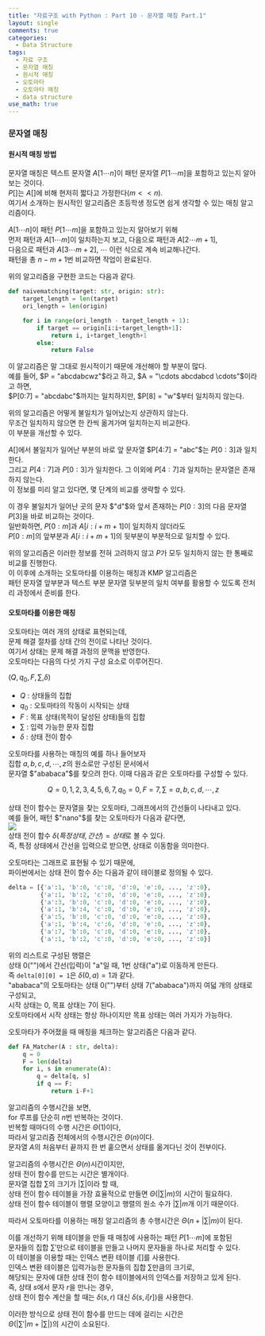```yaml
---
title: "자료구조 with Python : Part 10 - 문자열 매칭 Part.1"
layout: single
comments: true
categories:
  - Data Structure
tags:
  - 자료 구조
  - 문자열 매칭
  - 원시적 매칭
  - 오토마타
  - 오토마타 매칭
  - data structure
use_math: true
---
```


### 문자열 매칭

#### 원시적 매칭 방법

문자열 매칭은 텍스트 문자열 $A[1 \cdots n]$이 패턴 문자열 $P[1 \cdots m]$을 포함하고 있는지 알아보는 것이다.  
$P[]$는 $A[]$에 비해 현저히 짧다고 가정한다($m << n$).  
여기서 소개하는 원시적인 알고리즘은 초등학생 정도면 쉽게 생각할 수 있는 매칭 알고리즘이다.

$A[1 \cdots n]$이 패턴 $P[1 \cdots m]$을 포함하고 있는지 알아보기 위해  
먼저 패턴과 $A[1 \cdots m]$이 일치하는지 보고, 다음으로 패턴과 $A[2 \cdots m+1]$,  
다음으로 패턴과 $A[3 \cdots m+2]$, $\cdots$ 이런 식으로 계속 비교해나간다.  
패턴을 총 $n-m+1$번 비교하면 작업이 완료된다.

위의 알고리즘을 구현한 코드는 다음과 같다.
```python
def naivematching(target: str, origin: str):
    target_length = len(target)
    ori_length = len(origin)

    for i in range(ori_length - target_length + 1):
        if target == origin[i:i+target_length+1]:
            return i, i+target_length+1
        else:
            return False
```

이 알고리즘은 말 그대로 원시적이기 때문에 개선해야 할 부분이 많다.  
예를 들어, $P = "abcdabcwz"$라고 하고, $A = "\cdots abcdabcd \cdots"$이라고 하면,  
$P[0:7] = "abcdabc"$까지는 일치하지만, $P[8] = "w"$부터 일치하지 않는다.  

위의 알고리즘은 어떻게 불일치가 일어났는지 상관하지 않는다.  
무조건 일치하지 않으면 한 칸씩 옮겨가며 일치하는지 비교한다.  
이 부분을 개선할 수 있다.

$A[]$에서 불일치가 일어난 부분의 바로 앞 문자열 $P[4:7] = "abc"$는 $P[0:3]$과 일치한다.  
그리고 $P[4:7]$과 $P[0:3]$가 일치한다. 그 이외에 $P[4:7]$과 일치하는 문자열은 존재하지 않는다.  
이 정보를 미리 알고 있다면, 몇 단계의 비교를 생략할 수 있다.

이 경우 불일치가 일어난 곳의 문자 $"d"$와 앞서 존재하는 $P[0:3]$의 다음 문자열 $P[3]$을 바로 비교하는 것이다.  
일반화하면, $P[0:m]$과 $A[i:i+m+1]$이 일치하지 않더라도  
$P[0:m]$의 앞부분과 $A[i:i+m+1]$의 뒷부분이 부분적으로 일치할 수 있다.

위의 알고리즘은 이러한 정보를 전혀 고려하지 않고 $P$가 모두 일치하지 않는 한 통째로 비교를 진행한다.  
이 이후에 소개하는 오토마타를 이용하는 매칭과 KMP 알고리즘은  
패턴 문자열 앞부분과 텍스트 부분 문자열 뒷부분의 일치 여부를 활용할 수 있도록 전처리 과정에서 준비를 한다.

#### 오토마타를 이용한 매칭

오토마타는 여러 개의 상태로 표현되는데,  
문제 해결 절차를 상태 간의 전이로 나타난 것이다.  
여기서 상태는 문제 해결 과정의 문맥을 반영한다.  
오토마타는 다음의 다섯 가지 구성 요소로 이루어진다.  

($Q, q_0, F, \sum, \delta$)
* $Q$ : 상태들의 집합
* $q_0$ : 오토마타의 작동이 시작되는 상태
* $F$ : 목표 상태(목적이 달성된 상태)들의 집합
* $\sum$ : 입력 가능한 문자 집합
* $\delta$ : 상태 전이 함수

오토마타를 사용하는 매칭의 예를 하나 들어보자  
집합 ${a, b, c, d, \cdots, z}$의 원소로만 구성된 문서에서  
문자열 $"ababaca"$를 찾으려 한다. 이때 다음과 같은 오토마타를 구성할 수 있다.

$$ Q = {0, 1, 2, 3, 4, 5, 6, 7}, q_0 = 0, F = {7}, \sum = {a, b, c, d, \cdots, z} $$

상태 전이 함수는 문자열을 찾는 오토마타, 그래프에서의 간선들이 나타내고 있다.  
예를 들어, 패턴 $"nano"$를 찾는 오토마타가 다음과 같다면,  
![](https://img1.daumcdn.net/thumb/R1280x0/?scode=mtistory2&fname=http%3A%2F%2Fcfile24.uf.tistory.com%2Fimage%2F992BB1465B2643670B0C5A)  
상태 전이 함수 $\delta(특정 상태, 간선) = 상태$로 볼 수 있다.  
즉, 특정 상태에서 간선을 입력으로 받으면, 상태로 이동함을 의미한다.  

오토마타는 그래프로 표현될 수 있기 때문에,  
파이썬에서는 상태 전이 함수 $\delta$는 다음과 같이 테이블로 정의될 수 있다.  
```python
delta = [{'a':1, 'b':0, 'c':0, 'd':0, 'e':0, ..., 'z':0},
         {'a':1, 'b':2, 'c':0, 'd':0, 'e':0, ..., 'z':0},
         {'a':3, 'b':0, 'c':0, 'd':0, 'e':0, ..., 'z':0},
         {'a':1, 'b':4, 'c':0, 'd':0, 'e':0, ..., 'z':0},
         {'a':5, 'b':0, 'c':0, 'd':0, 'e':0, ..., 'z':0},
         {'a':1, 'b':4, 'c':6, 'd':0, 'e':0, ..., 'z':0},
         {'a':7, 'b':0, 'c':0, 'd':0, 'e':0, ..., 'z':0},
         {'a':1, 'b':2, 'c':0, 'd':0, 'e':0, ..., 'z':0}]
```
위의 리스트로 구성된 행렬은  
상태 0("")에서 간선(입력)이 "a"일 때, 1번 상태("a")로 이동하게 만든다.  
즉 `delta[0][0] = 1`은 $\delta(0, a) = 1$과 같다.  
"ababaca"의 오토마타는 상태 0("")부터 상태 7("ababaca")까지 여덟 개의 상태로 구성되고,  
시작 상태는 0, 목표 상태는 7이 된다.  
오토마타에서 시작 상태는 항상 하나이지만 목표 상태는 여러 가지가 가능하다.

오토마타가 주어졌을 때 매칭을 체크하는 알고리즘은 다음과 같다.
```python
def FA_Matcher(A : str, delta):
    q = 0
    F = len(delta)
    for i, s in enumerate(A):
        q = delta[q, s]
        if q == F:
            return i-F+1
```

알고리즘의 수행시간을 보면,  
for 루프를 단순히 $n$번 반복하는 것이다.  
반복할 때마다의 수행 시간은 $\Theta (1)$이다,  
따라서 알고리즘 전체에서의 수행시간은 $\Theta (n)$이다.  
문자열 $A$의 처음부터 끝까지 한 번 훝으면서 상태를 옮겨다닌 것이 전부이다.  

알고리즘의 수행시간은 $\Theta (n)$시간이지만,  
상태 전이 함수를 만드는 시간은 별개이다.  
문자열 집합 $\sum$의 크기가 $| \sum |$이라 할 때,  
상태 전이 함수 테이블을 가장 효율적으로 만들면 $\Theta (| \sum | m)$의 시간이 필요하다.  
상태 전이 함수 테이블이 행렬 모양이고 행렬의 원소 수가 $|\sum|m$개 이기 때문이다.

따라서 오토마타를 이용하는 매칭 알고리즘의 총 수행시간은 $\Theta (n + |\sum|m)$이 된다.  

이를 개선하기 위해 테이블을 만들 때 매칭에 사용하는 패턴 $P[1 \cdots m]$에 포함된  
문자들의 집합 $\sum '$만으로 테이블을 만들고 나머지 문자들을 하나로 처리할 수 있다.  
이 테이블을 이용할 때는 인덱스 변환 테이블 $i[]$를 사용한다.  
인덱스 변환 테이블은 입력가능한 문자들의 집합 $\sum$만큼의 크기로,  
해당되는 문자에 대한 상태 전이 함수 테이블에서의 인덱스를 저장하고 있게 된다.  
즉, 상태 $s$에서 문자 $r$을 만나는 경우,  
상태 전이 함수 계산을 할 때는 $\delta(s, r)$ 대신 $\delta (s, i[r])$을 사용한다.

이러한 방식으로 상태 전이 함수를 만드는 데에 걸리는 시간은  
$\Theta (|\sum '|m + |\sum|)$의 시간이 소요된다.
